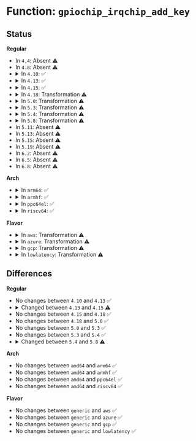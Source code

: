 # Function: <code>gpiochip_irqchip_add_key</code>

## Status
<b>Regular</b>
<ul>
<li>
In <code>4.4</code>: Absent ⚠️
</li>
<li>
In <code>4.8</code>: Absent ⚠️
</li>
<li>
<details>
<summary>In <code>4.10</code>: ✅</summary>

```c
int gpiochip_irqchip_add_key(struct gpio_chip *gpiochip, struct irq_chip *irqchip, unsigned int first_irq, irq_flow_handler_t handler, unsigned int type, bool nested, struct lock_class_key *lock_key);
```

**Collision:** Unique Global

**Inline:** No

**Transformation:** False

**Instances:**

```
In drivers/gpio/gpiolib.c (ffffffff81490350)
Location: drivers/gpio/gpiolib.c:1752
Inline: False
Direct callers:
  - drivers/pinctrl/pinctrl-amd.c:amd_gpio_probe
  - drivers/pinctrl/pinctrl-sx150x.c:sx150x_probe
  - drivers/pinctrl/intel/pinctrl-baytrail.c:byt_pinctrl_probe
  - drivers/pinctrl/intel/pinctrl-cherryview.c:chv_pinctrl_probe
  - drivers/gpio/gpio-lynxpoint.c:lp_gpio_probe
```
**Symbols:**

```
ffffffff81490350-ffffffff81490578: gpiochip_irqchip_add_key (STB_GLOBAL)
```
</details>
</li>
<li>
<details>
<summary>In <code>4.13</code>: ✅</summary>

```c
int gpiochip_irqchip_add_key(struct gpio_chip *gpiochip, struct irq_chip *irqchip, unsigned int first_irq, irq_flow_handler_t handler, unsigned int type, bool nested, struct lock_class_key *lock_key);
```

**Collision:** Unique Global

**Inline:** No

**Transformation:** False

**Instances:**

```
In drivers/gpio/gpiolib.c (ffffffff81499a60)
Location: drivers/gpio/gpiolib.c:1740
Inline: False
Direct callers:
  - drivers/pinctrl/pinctrl-amd.c:amd_gpio_probe
  - drivers/pinctrl/pinctrl-sx150x.c:sx150x_probe
  - drivers/pinctrl/intel/pinctrl-baytrail.c:byt_pinctrl_probe
  - drivers/pinctrl/intel/pinctrl-cherryview.c:chv_pinctrl_probe
  - drivers/gpio/gpio-lynxpoint.c:lp_gpio_probe
```
**Symbols:**

```
ffffffff81499a60-ffffffff81499c62: gpiochip_irqchip_add_key (STB_GLOBAL)
```
</details>
</li>
<li>
<details>
<summary>In <code>4.15</code>: ✅</summary>

```c
int gpiochip_irqchip_add_key(struct gpio_chip *gpiochip, struct irq_chip *irqchip, unsigned int first_irq, irq_flow_handler_t handler, unsigned int type, bool threaded, struct lock_class_key *lock_key, struct lock_class_key *request_key);
```

**Collision:** Unique Global

**Inline:** No

**Transformation:** False

**Instances:**

```
In drivers/gpio/gpiolib.c (ffffffff814d7a00)
Location: drivers/gpio/gpiolib.c:1887
Inline: False
Direct callers:
  - drivers/pinctrl/pinctrl-amd.c:amd_gpio_probe
  - drivers/pinctrl/pinctrl-sx150x.c:sx150x_probe
  - drivers/pinctrl/intel/pinctrl-baytrail.c:byt_pinctrl_probe
  - drivers/pinctrl/intel/pinctrl-cherryview.c:chv_pinctrl_probe
  - drivers/pinctrl/intel/pinctrl-intel.c:intel_pinctrl_probe
  - drivers/gpio/gpio-lynxpoint.c:lp_gpio_probe
```
**Symbols:**

```
ffffffff814d7a00-ffffffff814d7bd2: gpiochip_irqchip_add_key (STB_GLOBAL)
```
</details>
</li>
<li>
<details>
<summary>In <code>4.18</code>: Transformation ⚠️</summary>

```c
int gpiochip_irqchip_add_key(struct gpio_chip *gpiochip, struct irq_chip *irqchip, unsigned int first_irq, irq_flow_handler_t handler, unsigned int type, bool threaded, struct lock_class_key *lock_key, struct lock_class_key *request_key);
```

**Collision:** Unique Global

**Inline:** No

**Transformation:** True

**Instances:**

```
In drivers/gpio/gpiolib.c (0)
Location: drivers/gpio/gpiolib.c:1994
Inline: False
Direct callers:
  - drivers/pinctrl/pinctrl-amd.c:amd_gpio_probe
  - drivers/pinctrl/pinctrl-sx150x.c:sx150x_probe
  - drivers/pinctrl/intel/pinctrl-baytrail.c:byt_pinctrl_probe
  - drivers/pinctrl/intel/pinctrl-cherryview.c:chv_pinctrl_probe
  - drivers/pinctrl/intel/pinctrl-cherryview.c:chv_pinctrl_probe
  - drivers/gpio/gpio-lynxpoint.c:lp_gpio_probe
```
**Symbols:**

```
ffffffff8150bda1-ffffffff8150bdb7: gpiochip_irqchip_add_key.cold.45 (STB_LOCAL)
ffffffff81506db0-ffffffff81506f6c: gpiochip_irqchip_add_key (STB_GLOBAL)
```
</details>
</li>
<li>
<details>
<summary>In <code>5.0</code>: Transformation ⚠️</summary>

```c
int gpiochip_irqchip_add_key(struct gpio_chip *gpiochip, struct irq_chip *irqchip, unsigned int first_irq, irq_flow_handler_t handler, unsigned int type, bool threaded, struct lock_class_key *lock_key, struct lock_class_key *request_key);
```

**Collision:** Unique Global

**Inline:** No

**Transformation:** True

**Instances:**

```
In drivers/gpio/gpiolib.c (0)
Location: drivers/gpio/gpiolib.c:2017
Inline: False
Direct callers:
  - drivers/pinctrl/pinctrl-amd.c:amd_gpio_probe
  - drivers/pinctrl/pinctrl-sx150x.c:sx150x_probe
  - drivers/pinctrl/intel/pinctrl-baytrail.c:byt_pinctrl_probe
  - drivers/pinctrl/intel/pinctrl-cherryview.c:chv_pinctrl_probe
  - drivers/pinctrl/intel/pinctrl-cherryview.c:chv_pinctrl_probe
  - drivers/gpio/gpio-lynxpoint.c:lp_gpio_probe
```
**Symbols:**

```
ffffffff81520c21-ffffffff81520c37: gpiochip_irqchip_add_key.cold.43 (STB_LOCAL)
ffffffff8151b440-ffffffff8151b5d4: gpiochip_irqchip_add_key (STB_GLOBAL)
```
</details>
</li>
<li>
<details>
<summary>In <code>5.3</code>: Transformation ⚠️</summary>

```c
int gpiochip_irqchip_add_key(struct gpio_chip *gpiochip, struct irq_chip *irqchip, unsigned int first_irq, irq_flow_handler_t handler, unsigned int type, bool threaded, struct lock_class_key *lock_key, struct lock_class_key *request_key);
```

**Collision:** Unique Global

**Inline:** No

**Transformation:** True

**Instances:**

```
In drivers/gpio/gpiolib.c (0)
Location: drivers/gpio/gpiolib.c:2081
Inline: False
Direct callers:
  - drivers/pinctrl/pinctrl-amd.c:amd_gpio_probe
  - drivers/pinctrl/pinctrl-sx150x.c:sx150x_probe
  - drivers/pinctrl/intel/pinctrl-baytrail.c:byt_pinctrl_probe
  - drivers/pinctrl/intel/pinctrl-cherryview.c:chv_gpio_probe
  - drivers/pinctrl/intel/pinctrl-cherryview.c:chv_gpio_probe
  - drivers/gpio/gpio-lynxpoint.c:lp_gpio_probe
```
**Symbols:**

```
ffffffff8154ed98-ffffffff8154edae: gpiochip_irqchip_add_key.cold (STB_LOCAL)
ffffffff81549720-ffffffff815498c5: gpiochip_irqchip_add_key (STB_GLOBAL)
```
</details>
</li>
<li>
<details>
<summary>In <code>5.4</code>: Transformation ⚠️</summary>

```c
int gpiochip_irqchip_add_key(struct gpio_chip *gpiochip, struct irq_chip *irqchip, unsigned int first_irq, irq_flow_handler_t handler, unsigned int type, bool threaded, struct lock_class_key *lock_key, struct lock_class_key *request_key);
```

**Collision:** Unique Global

**Inline:** No

**Transformation:** True

**Instances:**

```
In drivers/gpio/gpiolib.c (0)
Location: drivers/gpio/gpiolib.c:2408
Inline: False
Direct callers:
  - drivers/pinctrl/pinctrl-amd.c:amd_gpio_probe
  - drivers/pinctrl/pinctrl-sx150x.c:sx150x_probe
  - drivers/pinctrl/intel/pinctrl-baytrail.c:byt_pinctrl_probe
  - drivers/pinctrl/intel/pinctrl-cherryview.c:chv_pinctrl_probe
  - drivers/pinctrl/intel/pinctrl-cherryview.c:chv_pinctrl_probe
```
**Symbols:**

```
ffffffff815704c1-ffffffff815704d7: gpiochip_irqchip_add_key.cold (STB_LOCAL)
ffffffff8156bd10-ffffffff8156beb5: gpiochip_irqchip_add_key (STB_GLOBAL)
```
</details>
</li>
<li>
<details>
<summary>In <code>5.8</code>: Transformation ⚠️</summary>

```c
int gpiochip_irqchip_add_key(struct gpio_chip *gc, struct irq_chip *irqchip, unsigned int first_irq, irq_flow_handler_t handler, unsigned int type, bool threaded, struct lock_class_key *lock_key, struct lock_class_key *request_key);
```

**Collision:** Unique Global

**Inline:** No

**Transformation:** True

**Instances:**

```
In drivers/gpio/gpiolib.c (0)
Location: drivers/gpio/gpiolib.c:2750
Inline: False
Direct callers:
  - drivers/pinctrl/pinctrl-amd.c:amd_gpio_probe
  - drivers/pinctrl/pinctrl-sx150x.c:sx150x_probe
  - drivers/gpio/gpio-crystalcove.c:crystalcove_gpio_probe
```
**Symbols:**

```
ffffffff816142a0-ffffffff816142c2: gpiochip_irqchip_add_key.cold (STB_LOCAL)
ffffffff8160d3d0-ffffffff8160d575: gpiochip_irqchip_add_key (STB_GLOBAL)
```
</details>
</li>
<li>
In <code>5.11</code>: Absent ⚠️
</li>
<li>
In <code>5.13</code>: Absent ⚠️
</li>
<li>
In <code>5.15</code>: Absent ⚠️
</li>
<li>
In <code>5.19</code>: Absent ⚠️
</li>
<li>
In <code>6.2</code>: Absent ⚠️
</li>
<li>
In <code>6.5</code>: Absent ⚠️
</li>
<li>
In <code>6.8</code>: Absent ⚠️
</li>
</ul>
<b>Arch</b>
<ul>
<li>
<details>
<summary>In <code>arm64</code>: ✅</summary>

```c
int gpiochip_irqchip_add_key(struct gpio_chip *gpiochip, struct irq_chip *irqchip, unsigned int first_irq, irq_flow_handler_t handler, unsigned int type, bool threaded, struct lock_class_key *lock_key, struct lock_class_key *request_key);
```

**Collision:** Unique Global

**Inline:** No

**Transformation:** False

**Instances:**

```
In drivers/gpio/gpiolib.c (ffff8000106bf038)
Location: drivers/gpio/gpiolib.c:2408
Inline: False
Direct callers:
  - drivers/pinctrl/pinctrl-amd.c:amd_gpio_probe
  - drivers/pinctrl/pinctrl-sx150x.c:sx150x_probe
  - drivers/pinctrl/pinctrl-ocelot.c:ocelot_pinctrl_probe
  - drivers/pinctrl/mvebu/pinctrl-armada-37xx.c:armada_37xx_pinctrl_probe
  - drivers/gpio/gpio-stmpe.c:stmpe_gpio_probe
  - drivers/gpio/gpio-tc3589x.c:tc3589x_gpio_probe
```
**Symbols:**

```
ffff8000106bf038-ffff8000106bf1d4: gpiochip_irqchip_add_key (STB_GLOBAL)
```
</details>
</li>
<li>
<details>
<summary>In <code>armhf</code>: ✅</summary>

```c
int gpiochip_irqchip_add_key(struct gpio_chip *gpiochip, struct irq_chip *irqchip, unsigned int first_irq, irq_flow_handler_t handler, unsigned int type, bool threaded, struct lock_class_key *lock_key, struct lock_class_key *request_key);
```

**Collision:** Unique Global

**Inline:** No

**Transformation:** False

**Instances:**

```
In drivers/gpio/gpiolib.c (c085f864)
Location: drivers/gpio/gpiolib.c:2408
Inline: False
Direct callers:
  - drivers/pinctrl/pinctrl-amd.c:amd_gpio_probe
  - drivers/pinctrl/pinctrl-sx150x.c:sx150x_probe
  - drivers/pinctrl/pinctrl-ocelot.c:ocelot_pinctrl_probe
  - drivers/pinctrl/nuvoton/pinctrl-npcm7xx.c:npcm7xx_pinctrl_probe
  - drivers/gpio/gpio-stmpe.c:stmpe_gpio_probe
  - drivers/gpio/gpio-tc3589x.c:tc3589x_gpio_probe
```
**Symbols:**

```
c085f864-c085f990: gpiochip_irqchip_add_key (STB_GLOBAL)
```
</details>
</li>
<li>
<details>
<summary>In <code>ppc64el</code>: ✅</summary>

```c
int gpiochip_irqchip_add_key(struct gpio_chip *gpiochip, struct irq_chip *irqchip, unsigned int first_irq, irq_flow_handler_t handler, unsigned int type, bool threaded, struct lock_class_key *lock_key, struct lock_class_key *request_key);
```

**Collision:** Unique Global

**Inline:** No

**Transformation:** False

**Instances:**

```
In drivers/gpio/gpiolib.c (c00000000083aed0)
Location: drivers/gpio/gpiolib.c:2408
Inline: False
Direct callers:
  - drivers/pinctrl/pinctrl-amd.c:amd_gpio_probe
  - drivers/pinctrl/pinctrl-sx150x.c:sx150x_probe
  - drivers/pinctrl/pinctrl-ocelot.c:ocelot_pinctrl_probe
  - drivers/gpio/gpio-stmpe.c:stmpe_gpio_probe
  - drivers/gpio/gpio-tc3589x.c:tc3589x_gpio_probe
```
**Symbols:**

```
c00000000083aed0-c00000000083b068: gpiochip_irqchip_add_key (STB_GLOBAL)
```
</details>
</li>
<li>
<details>
<summary>In <code>riscv64</code>: ✅</summary>

```c
int gpiochip_irqchip_add_key(struct gpio_chip *gpiochip, struct irq_chip *irqchip, unsigned int first_irq, irq_flow_handler_t handler, unsigned int type, bool threaded, struct lock_class_key *lock_key, struct lock_class_key *request_key);
```

**Collision:** Unique Global

**Inline:** No

**Transformation:** False

**Instances:**

```
In drivers/gpio/gpiolib.c (ffffffe0004a66e2)
Location: drivers/gpio/gpiolib.c:2408
Inline: False
Direct callers:
  - drivers/pinctrl/pinctrl-amd.c:amd_gpio_probe
  - drivers/pinctrl/pinctrl-sx150x.c:sx150x_probe
  - drivers/pinctrl/pinctrl-ocelot.c:ocelot_pinctrl_probe
  - drivers/gpio/gpio-stmpe.c:stmpe_gpio_probe
  - drivers/gpio/gpio-tc3589x.c:tc3589x_gpio_probe
```
**Symbols:**

```
ffffffe0004a66e2-ffffffe0004a67dc: gpiochip_irqchip_add_key (STB_GLOBAL)
```
</details>
</li>
</ul>
<b>Flavor</b>
<ul>
<li>
<details>
<summary>In <code>aws</code>: Transformation ⚠️</summary>

```c
int gpiochip_irqchip_add_key(struct gpio_chip *gpiochip, struct irq_chip *irqchip, unsigned int first_irq, irq_flow_handler_t handler, unsigned int type, bool threaded, struct lock_class_key *lock_key, struct lock_class_key *request_key);
```

**Collision:** Unique Global

**Inline:** No

**Transformation:** True

**Instances:**

```
In drivers/gpio/gpiolib.c (0)
Location: drivers/gpio/gpiolib.c:2408
Inline: False
Direct callers:
  - drivers/pinctrl/pinctrl-amd.c:amd_gpio_probe
  - drivers/pinctrl/intel/pinctrl-baytrail.c:byt_pinctrl_probe
```
**Symbols:**

```
ffffffff81565c81-ffffffff81565c97: gpiochip_irqchip_add_key.cold (STB_LOCAL)
ffffffff815614d0-ffffffff81561675: gpiochip_irqchip_add_key (STB_GLOBAL)
```
</details>
</li>
<li>
<details>
<summary>In <code>azure</code>: Transformation ⚠️</summary>

```c
int gpiochip_irqchip_add_key(struct gpio_chip *gpiochip, struct irq_chip *irqchip, unsigned int first_irq, irq_flow_handler_t handler, unsigned int type, bool threaded, struct lock_class_key *lock_key, struct lock_class_key *request_key);
```

**Collision:** Unique Global

**Inline:** No

**Transformation:** True

**Instances:**

```
In drivers/gpio/gpiolib.c (0)
Location: drivers/gpio/gpiolib.c:2408
Inline: False
Direct callers:
  - drivers/pinctrl/intel/pinctrl-baytrail.c:byt_pinctrl_probe
  - drivers/pinctrl/intel/pinctrl-cherryview.c:chv_pinctrl_probe
  - drivers/pinctrl/intel/pinctrl-cherryview.c:chv_pinctrl_probe
```
**Symbols:**

```
ffffffff81556ad1-ffffffff81556ae7: gpiochip_irqchip_add_key.cold (STB_LOCAL)
ffffffff81552320-ffffffff815524c5: gpiochip_irqchip_add_key (STB_GLOBAL)
```
</details>
</li>
<li>
<details>
<summary>In <code>gcp</code>: Transformation ⚠️</summary>

```c
int gpiochip_irqchip_add_key(struct gpio_chip *gpiochip, struct irq_chip *irqchip, unsigned int first_irq, irq_flow_handler_t handler, unsigned int type, bool threaded, struct lock_class_key *lock_key, struct lock_class_key *request_key);
```

**Collision:** Unique Global

**Inline:** No

**Transformation:** True

**Instances:**

```
In drivers/gpio/gpiolib.c (0)
Location: drivers/gpio/gpiolib.c:2408
Inline: False
Direct callers:
  - drivers/pinctrl/pinctrl-amd.c:amd_gpio_probe
  - drivers/pinctrl/pinctrl-sx150x.c:sx150x_probe
  - drivers/pinctrl/intel/pinctrl-baytrail.c:byt_pinctrl_probe
  - drivers/pinctrl/intel/pinctrl-cherryview.c:chv_pinctrl_probe
  - drivers/pinctrl/intel/pinctrl-cherryview.c:chv_pinctrl_probe
```
**Symbols:**

```
ffffffff815647f1-ffffffff81564807: gpiochip_irqchip_add_key.cold (STB_LOCAL)
ffffffff81560040-ffffffff815601e5: gpiochip_irqchip_add_key (STB_GLOBAL)
```
</details>
</li>
<li>
<details>
<summary>In <code>lowlatency</code>: Transformation ⚠️</summary>

```c
int gpiochip_irqchip_add_key(struct gpio_chip *gpiochip, struct irq_chip *irqchip, unsigned int first_irq, irq_flow_handler_t handler, unsigned int type, bool threaded, struct lock_class_key *lock_key, struct lock_class_key *request_key);
```

**Collision:** Unique Global

**Inline:** No

**Transformation:** True

**Instances:**

```
In drivers/gpio/gpiolib.c (0)
Location: drivers/gpio/gpiolib.c:2408
Inline: False
Direct callers:
  - drivers/pinctrl/pinctrl-amd.c:amd_gpio_probe
  - drivers/pinctrl/pinctrl-sx150x.c:sx150x_probe
  - drivers/pinctrl/intel/pinctrl-baytrail.c:byt_pinctrl_probe
  - drivers/pinctrl/intel/pinctrl-cherryview.c:chv_pinctrl_probe
  - drivers/pinctrl/intel/pinctrl-cherryview.c:chv_pinctrl_probe
```
**Symbols:**

```
ffffffff8157e711-ffffffff8157e727: gpiochip_irqchip_add_key.cold (STB_LOCAL)
ffffffff81579eb0-ffffffff8157a055: gpiochip_irqchip_add_key (STB_GLOBAL)
```
</details>
</li>
</ul>

## Differences
<b>Regular</b>
<ul>
<li>
No changes between <code>4.10</code> and <code>4.13</code> ✅
</li>
<li>
<details>
<summary>Changed between <code>4.13</code> and <code>4.15</code> ⚠️</summary>
<ul>
<li>
<b>Param added. </b>
<code>bool threaded</code>
</li>
<li>
<b>Param added. </b>
<code>struct lock_class_key *request_key</code>
</li>
<li>
<b>Param removed. </b>
<code>bool nested</code>
</li>
</ul>
</details>
</li>
<li>
No changes between <code>4.15</code> and <code>4.18</code> ✅
</li>
<li>
No changes between <code>4.18</code> and <code>5.0</code> ✅
</li>
<li>
No changes between <code>5.0</code> and <code>5.3</code> ✅
</li>
<li>
No changes between <code>5.3</code> and <code>5.4</code> ✅
</li>
<li>
<details>
<summary>Changed between <code>5.4</code> and <code>5.8</code> ⚠️</summary>
<ul>
<li>
<b>Param added. </b>
<code>struct gpio_chip *gc</code>
</li>
<li>
<b>Param removed. </b>
<code>struct gpio_chip *gpiochip</code>
</li>
</ul>
</details>
</li>
</ul>
<b>Arch</b>
<ul>
<li>
No changes between <code>amd64</code> and <code>arm64</code> ✅
</li>
<li>
No changes between <code>amd64</code> and <code>armhf</code> ✅
</li>
<li>
No changes between <code>amd64</code> and <code>ppc64el</code> ✅
</li>
<li>
No changes between <code>amd64</code> and <code>riscv64</code> ✅
</li>
</ul>
<b>Flavor</b>
<ul>
<li>
No changes between <code>generic</code> and <code>aws</code> ✅
</li>
<li>
No changes between <code>generic</code> and <code>azure</code> ✅
</li>
<li>
No changes between <code>generic</code> and <code>gcp</code> ✅
</li>
<li>
No changes between <code>generic</code> and <code>lowlatency</code> ✅
</li>
</ul>
